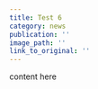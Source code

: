```yaml
---
title: Test 6
category: news
publication: ''
image_path: ''
link_to_original: ''
---
```


content here